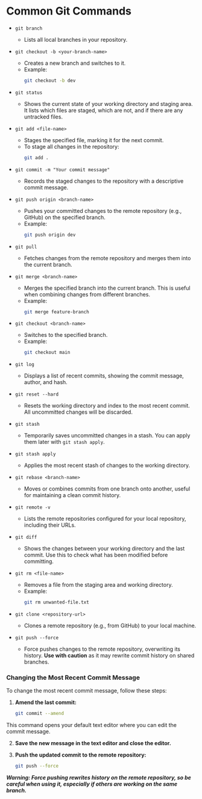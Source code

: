 # Common Git Commands

- `git branch`
    - Lists all local branches in your repository.

- `git checkout -b <your-branch-name>`
    - Creates a new branch and switches to it.
    - Example:
      ```bash
      git checkout -b dev
      ```

- `git status`
    - Shows the current state of your working directory and staging area. It lists which files are staged, which are not, and if there are any untracked files.

- `git add <file-name>`
    - Stages the specified file, marking it for the next commit.
    - To stage all changes in the repository:
      ```bash
      git add .
      ```

- `git commit -m "Your commit message"`
    - Records the staged changes to the repository with a descriptive commit message.

- `git push origin <branch-name>`
    - Pushes your committed changes to the remote repository (e.g., GitHub) on the specified branch.
    - Example:
      ```bash
      git push origin dev
      ```

- `git pull`
    - Fetches changes from the remote repository and merges them into the current branch.

- `git merge <branch-name>`
    - Merges the specified branch into the current branch. This is useful when combining changes from different branches.
    - Example:
      ```bash
      git merge feature-branch
      ```

- `git checkout <branch-name>`
    - Switches to the specified branch.
    - Example:
      ```bash
      git checkout main
      ```

- `git log`
    - Displays a list of recent commits, showing the commit message, author, and hash.

- `git reset --hard`
    - Resets the working directory and index to the most recent commit. All uncommitted changes will be discarded.

- `git stash`
    - Temporarily saves uncommitted changes in a stash. You can apply them later with `git stash apply`.

- `git stash apply`
    - Applies the most recent stash of changes to the working directory.

- `git rebase <branch-name>`
    - Moves or combines commits from one branch onto another, useful for maintaining a clean commit history.

- `git remote -v`
    - Lists the remote repositories configured for your local repository, including their URLs.

- `git diff`
    - Shows the changes between your working directory and the last commit. Use this to check what has been modified before committing.

- `git rm <file-name>`
    - Removes a file from the staging area and working directory.
    - Example:
      ```bash
      git rm unwanted-file.txt
      ```

- `git clone <repository-url>`
    - Clones a remote repository (e.g., from GitHub) to your local machine.

- `git push --force`
    - Force pushes changes to the remote repository, overwriting its history. **Use with caution** as it may rewrite commit history on shared branches.

### Changing the Most Recent Commit Message

To change the most recent commit message, follow these steps:

1. **Amend the last commit:**
   ```bash
   git commit --amend

This command opens your default text editor where you can edit the commit message.

2. **Save the new message in the text editor and close the editor.**

3. **Push the updated commit to the remote repository:**

    ```bash
    git push --force

***Warning: Force pushing rewrites history on the remote repository, so be careful when using it, especially if others are working on the same branch.***
